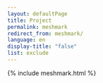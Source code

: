 ```yaml
---
layout: defaultPage
title: Project
permalink: meshmark
redirect_from: meshmark/
language: en
display-title: "false"
list: exclude
---
```


{% include meshmark.html %}